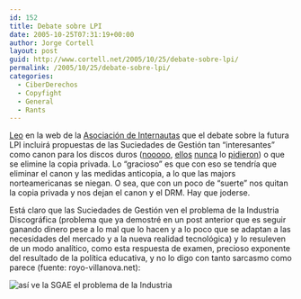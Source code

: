 ```yaml
---
id: 152
title: Debate sobre LPI
date: 2005-10-25T07:31:19+00:00
author: Jorge Cortell
layout: post
guid: http://www.cortell.net/2005/10/25/debate-sobre-lpi/
permalink: /2005/10/25/debate-sobre-lpi/
categories:
  - CiberDerechos
  - Copyfight
  - General
  - Rants
---
```

[Leo](http://www.internautas.org/html/3220.html) en la web de la [Asociación de Internautas](http://www.internautas.org/) que el debate sobre la futura LPI incluirá propuestas de las Suciedades de Gestión tan &#8220;interesantes&#8221; como canon para los discos duros ([nooooo](http://indice.los40.com/articulo/20050419l40l40not_12/pedro/farre/sgae/ha/pedido/canon/discos/duros), [ellos](http://www.el-mundo.es/navegante/2005/07/22/esociedad/1122040980.html) [nunca](http://indice.elpais.es/articulo/20050419elpepunet_4/pedro/farre/sgae/ha/pedido/canon/discos/duros) lo [pidieron](http://www.zonared.com/noticias/1276.html)) o que se elimine la copia privada. Lo &#8220;gracioso&#8221; es que con eso se tendrí­a que eliminar el canon y las medidas anticopia, a lo que las majors norteamericanas se niegan. O sea, que con un poco de &#8220;suerte&#8221; nos quitan la copia privada y nos dejan el canon y el DRM. Hay que joderse.

Está claro que las Suciedades de Gestión ven el problema de la Industria Discográfica (problema que ya demostré en un post anterior que es seguir ganando dinero pese a lo mal que lo hacen y a lo poco que se adaptan a las necesidades del mercado y a la nueva realidad tecnológica) y lo resuleven de un modo analí­tico, como esta respuesta de examen, precioso exponente del resultado de la polí­tica educativa, y no lo digo con tanto sarcasmo como parece (fuente: royo-villanova.net):

![así­ ve la SGAE el problema de la Industria](http://www.royo-villanova.net/archivo/imagenes/examen.jpg)